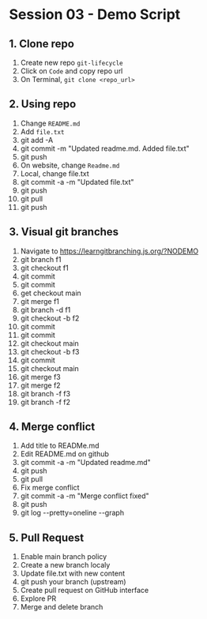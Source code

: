 # Session 03 - Demo Script

## 1. Clone repo

1) Create new repo `git-lifecycle`
2) Click on `Code` and copy repo url
3) On Terminal, `git clone <repo_url>`

## 2. Using repo

1) Change `README.md`
2) Add `file.txt`
3) git add -A
4) git commit -m "Updated readme.md. Added file.txt"
5) git push
6) On website, change `Readme.md`
7) Local, change file.txt
8) git commit -a -m "Updated file.txt"
9) git push
10) git pull
11) git push

## 3. Visual git branches

1) Navigate to <https://learngitbranching.js.org/?NODEMO>
2) git branch f1
3) git checkout f1
4) git commit
5) git commit
6) get checkout main
7) git merge f1
8) git branch -d f1
9) git checkout -b f2
10) git commit
11) git commit
12) git checkout main
13) git checkout -b f3
14) git commit
15) git checkout main
16) git merge f3
17) git merge f2
18) git branch -f f3
19) git branch -f f2

## 4. Merge conflict

1) Add title to READMe.md
2) Edit README.md on github
3) git commit -a -m "Updated readme.md"
4) git push
5) git pull
6) Fix merge conflict
7) git commit -a -m "Merge conflict fixed"
8) git push
9) git log --pretty=oneline --graph

## 5. Pull Request

1) Enable main branch policy
2) Create a new branch localy
3) Update file.txt with new content
4) git push your branch (upstream)
5) Create pull request on GitHub interface
6) Explore PR
7) Merge and delete branch